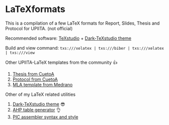 # LaTeXformats
This is a compilation of a few LaTeX formats for Report, Slides, Thesis and Protocol for UPIITA. (not official)

Recommended software: [TeXstudio](https://www.texstudio.org/) + [Dark-TeXstudio theme](https://github.com/hasecilu/Dark-TeXstudio)

Build and view command: `txs:///xelatex | txs:///biber | txs:///xelatex | txs:///view`

Other UPIITA-LaTeX templates from the community :+1:

1. [Thesis from CuetoA](https://github.com/CuetoA/Plantilla-Tesis)
2. [Protocol from CuetoA](https://github.com/CuetoA/Plantilla-Protocolo-de-investigacion)
3. [MLA template from Medrano](https://www.overleaf.com/latex/templates/formato-mla-de-upiita/gzpqwbzftwyc)

Other of my LaTeX related utilities

1. [Dark-TeXstudio theme](https://github.com/hasecilu/Dark-TeXstudio) :sunglasses:
2. [AHP table generator](https://github.com/hasecilu/AHPtableGenerator) :ok_hand:
3. [PIC assembler syntax and style](https://github.com/hasecilu/PICcode2LaTeX)

<!--
<details>
<summary></summary>

Find the gags across the source documents

</details>

-->
